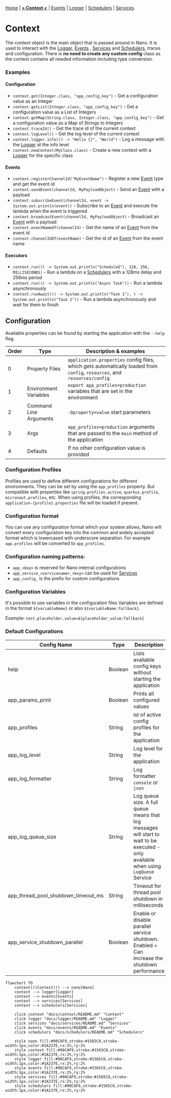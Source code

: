 [Home](../../README.md) 
| [**> Context <**](README.md)
| [Events](../events/README.md)
| [Logger](../logger/README.md)
| [Schedulers](../schedulers/README.md)
| [Services](../services/README.md) 

# Context

The context object is the main object that is passed around in Nano.
It is used to interact with the [Logger](../logger/README.md), [Events](../events/README.md) , [Services](../services/README.md) and [Schedulers](../schedulers/README.md), traces and
configuration.
There is **no need to create any custom config** class as the context contains all needed information including type conversion.

### Examples

#### Configuration

* `context.get(Integer.class, "app_config_key")` - Get a configuration value as an Integer
* `context.getList(Integer.class, "app_config_key")` - Get a configuration value as a List of Integers
* `context.getMap(String.class, Integer.class, "app_config_key")` - Get a configuration value as a Map of Strings to
  Integers
* `context.traceId()` - Get the trace id of the current context
* `context.logLevel()` - Get the log level of the current context
* `context.logger.info(() -> "Hello {}", "World")` - Log a message with the [Logger](../logger/README.md) at the info level
* `context.newContext(MyClass.class)` - Create a new context with a [Logger](../logger/README.md) for the specific class

#### Events

* `context.registerChannelId("MyEventName")` - Register a new [Event](../events/README.md)  type and get the event id
* `context.sendEvent(channelId, MyPayloadObject)` - Send an [Event](../events/README.md)  with a payload
* `context.subscribeEvent(channelId, event -> System.out.println(event))` - Subscribe to an [Event](../events/README.md)  and execute the lambda
  when the event is triggered
* `context.broadcastEvent(channelId, MyPayloadObject)` - Broadcast an [Event](../events/README.md) with a payload
* `context.eventNameOf(channelId)` - Get the name of an [Event](../events/README.md) from the event id
* `context.channelIdOf(eventName)` - Get the id of an [Event](../events/README.md) from the event name

#### Executors

* `context.run(() -> System.out.println("Scheduled"), 128, 256, MILLISECONDS)` - Run a lambda on a [Schedulers](../schedulers/README.md) with a 128ms delay and 256ms period
* `context.run(() -> System.out.println("Async Task"))` - Run a lambda asynchronously
* `context.runAwait(() -> System.out.println("Task 1"), ) -> System.out.println("Task 2"))` - Run a lambda
  asynchronously and wait for them to finish

## Configuration

Available properties can be found by starting the application with the `--help` flag.

| Order | Type                   | Description & examples                                                                                                    |
|-------|------------------------|---------------------------------------------------------------------------------------------------------------------------|
| 0     | Property Files         | `application.properties` config files, which gets automatically loaded from `config`, `resources`, and `resources/config` |
| 1     | Environment Variables  | `export app_profiles=production` variables that are set in the environment                                                |
| 2     | Command Line Arguments | `-Dproperty=value` start parameters                                                                                       |
| 3     | Args                   | `app_profiles=production` arguments that are passed to the `main` method of the application                               |
| 4     | Defaults               | If no other configuration value is provided                                                                               |

### Configuration Profiles

Profiles are used to define different configurations for different environments.
They can be set by using the `app_profiles` property. But compatible with properties
like `spring.profiles.active`, `quarkus.profile`, `micronaut.profiles`, etc.
When using profiles, the corresponding `application-{profile}.properties` file will be loaded if present.

### Configuration format

You can use any configuration format which your system allows, Nano will convert every configuration key into the common
and widely accepted format which is lowercased with underscore separation. For example `app.profiles` will be converted
to `app_profiles`.

### Configuration naming patterns:

* `app_<key>` is reserved for Nano internal configurations
* `app_service_<servicename>_<key>` can be used for [Services](../services/README.md)
* `app_config_` is the prefix for custom configurations

### Configuration Variables

It's possible to use variables in the configuration files
Variables are defined in the format `${variableName}` or also `${variableName:fallback}`.

Example: `test.placeholder.value=${placeholder_value:fallback}`

### Default Configurations

| Config Name                         | Type    | Description                                                                                                                           |
|-------------------------------------|---------|---------------------------------------------------------------------------------------------------------------------------------------|
| help                                | Boolean | Lists available config keys without starting the application                                                                          |
| app_params_print                    | Boolean | Prints all configured values                                                                                                          |
| app_profiles                        | String  | ist of active config profiles for the application                                                                                     |
| app_log_level                       | String  | Log level for the application                                                                                                         |
| app_log_formatter                   | String  | Log formatter `console` or `json`                                                                                                     |
| app_log_queue_size                  | String  | Log queue size. A full queue means that log messages will start to wait to be executed - only available when using `LogQueue` Service |
| app_thread_pool_shutdown_timeout_ms | String  | Timeout for thread pool shutdown in milliseconds                                                                                      |
| app_service_shutdown_parallel       | Boolean | Enable or disable parallel service shutdown. Enabled = Can increase the shutdown performance                                          |


```mermaid
flowchart TD
    context(((Context))) --> nano[Nano]
    context --> logger[Logger]
    context --> events[Events]
    context --> services[Services]
    context --> schedulers[Services]
    
    click context "docs/context/README.md" "Context"
    click logger "docs/logger/README.md" "Logger"
    click services "docs/services/README.md" "Services"
    click events "docs/events/README.md" "Events"
    click schedulers "docs/schedulers/README.md" "Schedulers"
    
    style nano fill:#90CAF9,stroke:#1565C0,stroke-width:1px,color:#1A237E,rx:2%,ry:2%
    style context fill:#90CAF9,stroke:#1565C0,stroke-width:1px,color:#1A237E,rx:2%,ry:2%
    style logger fill:#90CAF9,stroke:#1565C0,stroke-width:1px,color:#1A237E,rx:2%,ry:2%
    style events fill:#90CAF9,stroke:#1565C0,stroke-width:1px,color:#1A237E,rx:2%,ry:2%
    style services fill:#90CAF9,stroke:#1565C0,stroke-width:1px,color:#1A237E,rx:2%,ry:2%
    style schedulers fill:#90CAF9,stroke:#1565C0,stroke-width:1px,color:#1A237E,rx:2%,ry:2%
```
